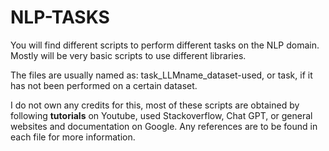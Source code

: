 # NLP-TASKS

You will find different scripts to perform different tasks on the NLP domain. Mostly will be very basic scripts to use different libraries.

  The files are usually named as: task_LLMname_dataset-used, or task, if it has not been performed on a certain dataset. 

I do not own any credits for this, most of these scripts are obtained by following **tutorials** on Youtube, used Stackoverflow, Chat GPT, or general websites and documentation on Google. Any references are to be found in each file for more information.


